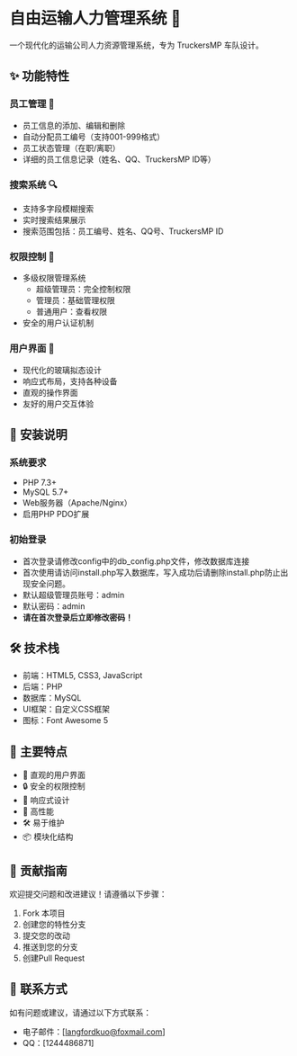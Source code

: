 # 自由运输人力管理系统 🚛

一个现代化的运输公司人力资源管理系统，专为 TruckersMP 车队设计。

## ✨ 功能特性

### 员工管理 👥
- 员工信息的添加、编辑和删除
- 自动分配员工编号（支持001-999格式）
- 员工状态管理（在职/离职）
- 详细的员工信息记录（姓名、QQ、TruckersMP ID等）

### 搜索系统 🔍
- 支持多字段模糊搜索
- 实时搜索结果展示
- 搜索范围包括：员工编号、姓名、QQ号、TruckersMP ID

### 权限控制 🔐
- 多级权限管理系统
  - 超级管理员：完全控制权限
  - 管理员：基础管理权限
  - 普通用户：查看权限
- 安全的用户认证机制

### 用户界面 💫
- 现代化的玻璃拟态设计
- 响应式布局，支持各种设备
- 直观的操作界面
- 友好的用户交互体验

## 🚀 安装说明

### 系统要求
- PHP 7.3+
- MySQL 5.7+
- Web服务器（Apache/Nginx）
- 启用PHP PDO扩展

### 初始登录
- 首次登录请修改config中的db_config.php文件，修改数据库连接
- 首次使用请访问install.php写入数据库，写入成功后请删除install.php防止出现安全问题。
- 默认超级管理员账号：admin
- 默认密码：admin
- **请在首次登录后立即修改密码！**

## 🛠️ 技术栈

- 前端：HTML5, CSS3, JavaScript
- 后端：PHP
- 数据库：MySQL
- UI框架：自定义CSS框架
- 图标：Font Awesome 5

## 🌟 主要特点

- 🎯 直观的用户界面
- 🔒 安全的权限控制
- 📱 响应式设计
- 🚀 高性能
- 🛠️ 易于维护
- 📦 模块化结构

## 🤝 贡献指南

欢迎提交问题和改进建议！请遵循以下步骤：

1. Fork 本项目
2. 创建您的特性分支
3. 提交您的改动
4. 推送到您的分支
5. 创建Pull Request

## 📮 联系方式

如有问题或建议，请通过以下方式联系：

- 电子邮件：[langfordkuo@foxmail.com]
- QQ：[1244486871]
